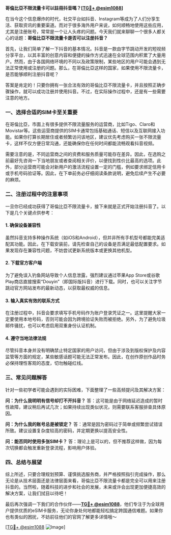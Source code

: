 **哥倫比亞不限流量卡可以註冊抖音嗎？[[TG💪+ @esim1088](https://t.me/s/esim1088)]**

在当今这个信息爆炸的时代，社交平台如抖音、Instagram等成为了人们分享生活、获取资讯的重要渠道。而对于很多海外用户来说，如何顺畅地使用这些应用，尤其是注册账号，常常是一个让人头疼的问题。今天我们就来聊聊一个很多人都关心的话题：**哥倫比亞不限流量卡是否可以注册抖音？**

首先，让我们简单了解一下抖音的基本情况。抖音是一款由字节跳动开发的短视频分享平台，以其丰富的创意内容和便捷的操作方式迅速在全球范围内积累了大量用户。然而，由于各国网络环境的不同以及政策限制，某些地区的用户可能会遇到无法正常使用或注册的问题。那么，在哥倫比亞这样的国家，如果使用不限流量卡，是否能够顺利注册抖音呢？

答案是肯定的！只要你拥有一张合法有效的哥倫比亞不限流量卡，并且按照正确步骤操作，就可以成功注册并使用抖音。不过，在实际操作过程中，还是有一些需要注意的地方。

### **一、选择合适的SIM卡至关重要**

在哥倫比亞，市面上有很多提供不限流量服务的运营商，比如Tigo、Claro和Movistar等。这些运营商提供的SIM卡通常包括基础通话、短信以及互联网接入功能。如果你打算长期居住或者频繁访问该地区，建议优先考虑购买一张不限流量卡，这样不仅方便日常沟通，还能确保你在任何时间都能流畅观看抖音视频。

需要注意的是，不同运营商之间的资费和服务质量可能存在差异。因此，在选购之前最好先咨询一下当地朋友或者查阅相关评价，以便找到性价比最高的选项。此外，部分运营商可能会对新用户的激活流程设置一定的门槛，例如要求绑定信用卡或手机号码验证等。因此，在下单前务必仔细阅读条款说明，避免后续产生不必要的麻烦。

### **二、注册过程中的注意事项**

一旦你已经成功获得了哥倫比亞不限流量卡，接下来就是正式开始注册抖音了。以下是几个关键点供参考：

#### 1. 确保设备兼容性
虽然抖音支持多种操作系统（如iOS和Android），但并非所有手机型号都能完美适配其功能。因此，在下载安装前，请先检查自己的设备是否满足最低配置要求。如果发现存在兼容性问题，不妨尝试更新系统版本或更换其他机型。

#### 2. 下载官方客户端
为了避免误入钓鱼网站导致个人信息泄露，强烈建议通过苹果App Store或谷歌Play商店直接搜索“Douyin”（即国际版抖音）进行下载。同时，也可以关注字节跳动官方网站发布的最新动态，以获取最权威的信息。

#### 3. 输入真实有效的联系方式
在注册过程中，抖音会要求填写手机号码作为账户登录凭证之一。这里提醒大家一定要使用本地号码，否则可能会因为跨境验证失败而被拒绝。另外，为了避免垃圾邮件骚扰，也可以考虑启用双重身份认证机制。

#### 4. 遵守当地法律法规
尽管抖音本身并没有明确禁止特定国家的用户访问，但由于涉及到版权保护及内容监管等方面的规定，某些敏感话题可能无法正常发布。因此，在创作原创作品时务必保持理性客观的态度，切勿触碰红线。

### **三、常见问题解答**

针对一些初学者可能会遇到的实际困难，下面整理了一些高频提问及其解决方案：

**问：为什么我明明有信号却打不开抖音？**
答：这可能是由于网络延迟造成的暂时性故障，建议稍后再试几次；如果持续出现类似状况，则需要联系客服排查具体原因。

**问：为什么我的账号总是被锁定？**
答：通常是因为密码过于简单或频繁尝试错误所致。建议设置复杂度较高的密码，并定期更换以提高安全性。

**问：能否同时使用多张SIM卡？**
答：理论上是可以的，但不推荐这样做，因为每次切换都会触发重新登录流程，影响用户体验。

### **四、总结与展望**

综上所述，只要合理规划预算、谨慎挑选服务商，并严格按照指引完成操作，那么无论是从技术层面还是法律层面来看，哥倫比亞不限流量卡都是完全可以用来注册抖音的。当然啦，随着科技的进步和社会的发展，未来或许会出现更加便捷高效的解决方案，让我们拭目以待吧！

最后再次强调一下我们的合作伙伴——**[TG💪+ @esim1088](https://t.me/s/esim1088)**，他们专注于为全球用户提供优质的eSIM卡服务，无论你身处何地都能轻松搞定跨国通信难题。如果你也有类似的困扰，不妨前往他们的官网了解更多详情哦～

[[TG💪+ @esim1088](https://t.me/s/esim1088) ![Image](https://i.postimg.cc/4NQfJmqS/Snipaste-2025-05-13-00-14-12.png)]